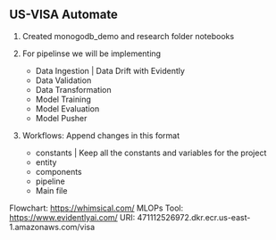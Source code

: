 ## US-VISA Automate

1. Created monogodb_demo and research folder notebooks
2. For pipelinse we will be implementing
    - Data Ingestion | Data Drift with Evidently
    - Data Validation
    - Data Transformation
    - Model Training 
    - Model Evaluation
    - Model Pusher

3. Workflows: Append changes in this format
    - constants | Keep all the constants and variables for the project
    - entity
    - components
    - pipeline
    - Main file

Flowchart: https://whimsical.com/
MLOPs Tool: https://www.evidentlyai.com/
URI: 471112526972.dkr.ecr.us-east-1.amazonaws.com/visa